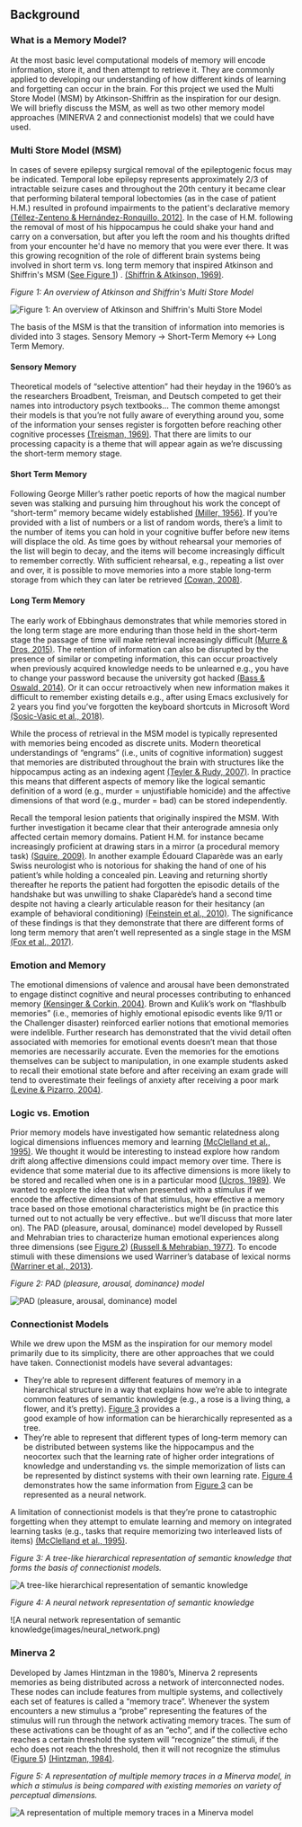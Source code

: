 ## Background

### What is a Memory Model?

At the most basic level computational models of memory will encode
information, store it, and then attempt to retrieve it. They are 
commonly applied to developing our understanding of how different 
kinds of learning and forgetting can occur in the brain. For this 
project we used the Multi Store Model (MSM) by Atkinson-Shiffrin 
as the inspiration for our design. We will briefly discuss the 
MSM, as well as two other memory model approaches (MINERVA 2 and 
connectionist models) that we could have used. 


### Multi Store Model (MSM)

In cases of severe epilepsy surgical removal of the epileptogenic 
focus may be indicated. Temporal lobe epilepsy represents 
approximately 2/3 of intractable seizure cases and throughout 
the 20th century it became clear that performing bilateral 
temporal lobectomies (as in the case of patient H.M.) resulted 
in profound impairments to the patient's declarative memory 
<a href="#" onclick="customHref('references#téllez-zenteno-2012');">(Téllez-Zenteno & Hernández-Ronquillo, 2012)</a>. 
In the case of H.M. following the removal of most of his 
hippocampus he could shake your hand and carry on a conversation, 
but after you left the room and his thoughts drifted from your 
encounter he'd have no memory that you were ever there. It was 
this growing recognition of the role of different brain systems 
being involved in short term vs. long term memory that inspired 
Atkinson and Shiffrin's MSM ([See Figure 1](#figure-1)) 
<a href="#" onclick="customHref('references');"></a>.
[(Shiffrin & Atkinson, 1969)](#shiffrin-atkinson-1969).  

<a id="figure-1"></a>_Figure 1: An overview of Atkinson and Shiffrin's Multi Store Model_

![Figure 1: An overview of Atkinson and Shiffrin's Multi Store Model](images/Information_Processing_Model_-_Atkinson_%26_Shiffrin.jpg)

The basis of the MSM is that the transition of information into memories 
is divided into 3 stages. Sensory Memory -> Short-Term Memory <-> 
Long Term Memory. 


#### Sensory Memory

Theoretical models of “selective attention” had their heyday in the 
1960’s as the researchers Broadbent, Treisman, and Deutsch competed 
to get their names into introductory psych textbooks… The common theme 
amongst their models is that you’re not fully aware of everything 
around you, some of the information your senses register is forgotten 
before reaching other cognitive processes 
<a href="#" onclick="customHref('references#treisman-1969');">(Treisman, 1969)</a>. 
That there are limits to
our processing capacity is a theme that will appear again as we’re 
discussing the short-term memory stage. 


#### Short Term Memory

Following George Miller’s rather poetic reports of how the magical 
number seven was stalking and pursuing him throughout his work the 
concept of “short-term” memory became widely established 
<a href="#" onclick="customHref('references#miller-1956');">(Miller, 1956)</a>. 
If you’re
provided with a list of numbers or a list of random words, there’s a 
limit to the number of items you can hold in your cognitive buffer 
before new items will displace the old. As time goes by without 
rehearsal your memories of the list will begin to decay, and the 
items will become increasingly difficult to remember correctly. 
With sufficient rehearsal, e.g., repeating a list over and over, it is
possible to move memories into a more stable long-term storage from 
which they can later be retrieved 
<a href="#" onclick="customHref('references#cowan-2008');">(Cowan, 2008)</a>.

#### Long Term Memory

The early work of Ebbinghaus demonstrates that while memories stored 
in the long term stage are more enduring than those held in the 
short-term stage the passage of time will make retrieval increasingly 
difficult 
<a href="#" onclick="customHref('references#murre-dros-2015');">(Murre & Dros, 2015)</a>. 
The retention of information can also be disrupted by 
the presence of similar or competing information, this can occur 
proactively when previously acquired knowledge needs to be unlearned 
e.g., you have to change your password because the university got 
hacked 
<a href="#" onclick="customHref('referencesbass-oswald-2014');">(Bass & Oswald, 2014)</a>. 
Or it can occur retroactively when new information makes 
it difficult to remember existing details e.g., after using Emacs 
exclusively for 2 years you find you’ve forgotten the keyboard 
shortcuts in Microsoft Word 
<a href="#" onclick="customHref('references#sosic-vasic-et-al-2018');">(Sosic-Vasic et al., 2018)</a>.

While the process of retrieval in the MSM model is typically 
represented with memories being encoded as discrete units. 
Modern theoretical understandings of “engrams” (i.e., units of 
cognitive information) suggest that memories are distributed 
throughout the brain with structures like the hippocampus acting 
as an indexing agent 
<a href="#" onclick="customHref('references#teyler-rudy-2007');">(Teyler & Rudy, 2007)</a>. 
In practice this means that different 
aspects of memory like the logical semantic definition of a word 
(e.g., murder = unjustifiable homicide) and the affective dimensions
of that word (e.g., murder = bad) can be stored independently. 

Recall the temporal lesion patients that originally inspired the MSM.
With further investigation it became clear that their anterograde 
amnesia only affected certain memory domains. Patient H.M. for 
instance became increasingly proficient at drawing stars in a mirror
(a procedural memory task) 
<a href="#" onclick="customHref('references#squire-2009');">(Squire, 2009)</a>.
In another example Édouard Claparède 
was an early Swiss neurologist who is notorious for shaking the hand
of one of his patient’s while holding a concealed pin. 
Leaving and returning shortly thereafter he reports the patient had 
forgotten the episodic details of the handshake but was unwilling to 
shake Claparède’s hand a second time despite not having a clearly
articulable reason for their hesitancy (an example of behavioral 
conditioning) 
<a href="#" onclick="customHref('references#feinstein-et-al-2010');">(Feinstein et al., 2010)</a>.
The significance of these findings is that they 
demonstrate that there are different forms of long term memory 
that aren’t well represented as a single stage in the MSM 
<a href="#" onclick="customHref('references#fox-et-al-2017');">(Fox et al., 2017)</a>.

### Emotion and Memory

The emotional dimensions of valence and arousal have been 
demonstrated to engage distinct cognitive and neural processes 
contributing to enhanced memory 
<a href="#" onclick="customHref('references#kensinger-corkin-2004');">(Kensinger & Corkin, 2004)</a>. 
Brown and Kulik’s work on 
“flashbulb memories” (i.e., memories of highly emotional episodic 
events like 9/11 or the Challenger disaster) reinforced earlier 
notions that emotional memories were indelible. Further research 
has demonstrated that the vivid detail often associated with 
memories for emotional events doesn’t mean that those memories 
are necessarily accurate. Even the memories for the emotions 
themselves can be subject to manipulation, in one example students 
asked to recall their emotional state before and after receiving an 
exam grade will tend to overestimate their feelings of anxiety after 
receiving a poor mark 
<a href="#" onclick="customHref('references#levine-pizarro-2004');">(Levine & Pizarro, 2004)</a>. 

### Logic vs. Emotion

Prior memory models have investigated how semantic relatedness along 
logical dimensions influences memory and learning 
<a href="#" onclick="customHref('references#mcclelland-et-al-1995');">(McClelland et al., 1995)</a>.
We thought it would be interesting to instead explore how random 
drift along affective dimensions could impact memory over time. 
There is evidence that some material due to its affective dimensions 
is more likely to be stored and recalled when one is in a particular 
mood 
<a href="#" onclick="customHref('references#ucros-1989');">(Ucros, 1989)</a>. 
We wanted to explore the idea that when presented with a 
stimulus if we encode the affective dimensions of that stimulus, how 
effective a memory trace based on those emotional characteristics 
might be (in practice this turned out to not actually be very 
effective.. but we’ll discuss that more later on). The PAD (pleasure,
arousal, dominance) model developed by Russell and Mehrabian tries 
to characterize human emotional experiences along three dimensions 
(see [Figure 2](#figure-2)) 
<a href="#" onclick="customHref('references#russell-mehrabian-1977');">(Russell & Mehrabian, 1977)</a>.
To encode stimuli with these dimensions we used 
Warriner’s database of lexical norms 
<a href="#" onclick="customHref('references#warriner-et-al-2013');">(Warriner et al., 2013)</a>.

<a id="figure-2"></a>_Figure 2: PAD (pleasure, arousal, dominance) model_

![PAD (pleasure, arousal, dominance) model](images/avd.png)

### Connectionist Models

While we drew upon the MSM as the inspiration for our memory model 
primarily due to its simplicity, there are other approaches that 
we could have taken. Connectionist models have several advantages:

 - They’re able to represent different features of memory in a  
   hierarchical structure in a way that explains how we’re able to 
   integrate common features of semantic knowledge (e.g., a rose is 
   a living thing, a flower, and it’s pretty). [Figure 3](#figure-3) provides a  
   good example of how information can be 
   hierarchically represented as a tree.
 - They’re able to represent that different types of long-term memory 
   can be distributed between systems like the hippocampus and the  
   neocortex such that the learning rate of higher order integrations
   of knowledge and understanding vs. the simple memorization of 
   lists can be represented by distinct systems with their own 
   learning rate. [Figure 4](#figure-4) demonstrates how the same information from
   [Figure 3](#figure-3) can be represented as a neural network.  

A limitation of connectionist models is that they’re prone to 
catastrophic forgetting when they attempt to emulate learning and 
memory on integrated learning tasks (e.g., tasks that require 
memorizing two interleaved lists of items) 
<a href="#" onclick="customHref('references#mcclelland-et-al-1995');">(McClelland et al., 1995)</a>.

<a id="figure-3"></a>_Figure 3: A tree-like hierarchical representation of semantic knowledge that forms the basis of connectionist models._ 

![A tree-like hierarchical representation of semantic knowledge](images/semantic_tree.png)

<a id="figure-4"></a>_Figure 4: A neural network representation of semantic knowledge_

![A neural network representation of semantic knowledge(images/neural_network.png) 


### Minerva 2
Developed by James Hintzman in the 1980’s, Minerva 2 represents 
memories as being distributed across a network of interconnected 
nodes. These nodes can include features from multiple systems, and 
collectively each set of features is called a “memory trace”. 
Whenever the system encounters a new stimulus a “probe” representing 
the features of the stimulus will run through the network activating 
memory traces. The sum of these activations can be thought of as an 
“echo”, and if the collective echo reaches a certain threshold the 
system will “recognize” the stimuli, if the echo does not reach the 
threshold, then it will not recognize the stimulus ([Figure 5](#figure-5)) 
<a href="#" onclick="customHref('references#hintzman-1984');">(Hintzman, 1984)</a>.

<a id="figure-5"></a>_Figure 5: A representation of multiple memory traces in a Minerva model, in which a stimulus is being compared with existing memories on variety of perceptual dimensions._

![A representation of multiple memory traces in a Minerva model](images/Minerva.png)
